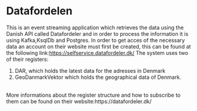 # Datafordelen
This is an event streaming application which retrieves the data using the Danish API called Datafordeler and in order to process the information it is using Kafka,KsqlDb and Postgres.
In order to get acces of the necessary data an account on their website must first be created, this can be found at the following link:https://selfservice.datafordeler.dk/
The system uses two of their registers:
1. DAR, which holds the latest data for the adresses in Denmark 
2. GeoDanmarkVektor which holds the geographical data of Denmark.
<br>
More informations about the register structure and how to subscribe to them can be found on their website:https://datafordeler.dk/

